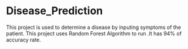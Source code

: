 # Disease_Prediction
This project is used to determine a disease by inputing symptoms of the patient. This project uses Random Forest Algorithm to run .It has 94% of accuracy rate.
